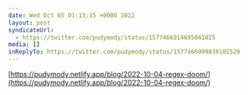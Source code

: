 ```yaml
---
date: Wed Oct 05 01:13:15 +0000 2022
layout: post
syndicateUrl:
  - https://twitter.com/pudymody/status/1577466914695041025
media: []
inReplyTo: https://twitter.com/pudymody/status/1577466909838102529
---
```

[https://pudymody.netlify.app/blog/2022-10-04-regex-doom/](https://pudymody.netlify.app/blog/2022-10-04-regex-doom/)

